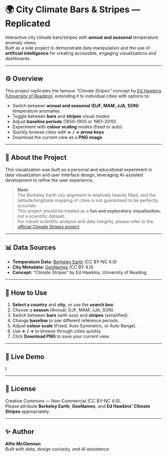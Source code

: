 # 🌍 City Climate Bars & Stripes — Replicated

Interactive city climate bars/stripes with **annual and seasonal** temperature anomaly views.  
Built as a side project to demonstrate data manipulation and the use of **artificial intelligence** for creating accessible, engaging visualizations and dashboards.

---

## ⚙️ Overview
This project replicates the famous *“Climate Stripes”* concept by [Ed Hawkins (University of Reading)](https://showyourstripes.info), extending it to individual cities with options to:
- Switch between **annual and seasonal (DJF, MAM, JJA, SON)** temperature anomalies  
- Toggle between **bars** and **stripes** visual modes  
- Adjust **baseline periods** (1850–1900 or 1961–2010)  
- Experiment with **colour scaling** modes (fixed or auto)  
- Quickly browse cities with **← / → arrow keys**  
- Download the current view as a **PNG image**

---

## 🧠 About the Project
This visualization was built as a personal and educational experiment in data visualization and user interface design, leveraging AI-assisted development to refine the user experience.

> **Note:**  
> The Berkeley Earth city alignment is relatively heavily filled, and the latitude/longitude mapping of cities is not guaranteed to be perfectly accurate.  
> This project should be treated as a **fun and exploratory visualisation**, not a scientific dataset.  
> For robust scientific analysis and data integrity, please refer to the [official Climate Stripes project](https://showyourstripes.info).

---

## 📊 Data Sources
- **Temperature Data:** [Berkeley Earth](https://berkeleyearth.org) (CC BY-NC 4.0)
- **City Metadata:** [GeoNames](https://www.geonames.org) (CC BY 4.0)
- **Concept:** “Climate Stripes” by Ed Hawkins, University of Reading

---

## 🚀 How to Use
1. **Select a country** and **city**, or use the **search box**.  
2. Choose a **season** (Annual, DJF, MAM, JJA, SON).  
3. Switch between **bars** (with axis) and **stripes** (simplified).  
4. Change **baseline** to see different reference periods.  
5. Adjust **colour scale** (Fixed, Auto Symmetric, or Auto Range).  
6. Use **← / →** to browse through cities quickly.  
7. Click **Download PNG** to save your current view.

---

## 🧩 Live Demo
)

---

## 🪪 License
Creative Commons — Non-Commercial (CC BY-NC 4.0).  
Please attribute **Berkeley Earth**, **GeoNames**, and **Ed Hawkins’ Climate Stripes** appropriately.

---

## ✨ Author
**Alfie McGlennon**  
*Built with data, design curiosity, and AI assistance.*

